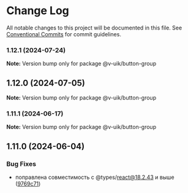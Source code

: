 # Change Log

All notable changes to this project will be documented in this file.
See [Conventional Commits](https://conventionalcommits.org) for commit guidelines.

### 1.12.1 (2024-07-24)

**Note:** Version bump only for package @v-uik/button-group





## 1.12.0 (2024-07-05)

**Note:** Version bump only for package @v-uik/button-group





### 1.11.1 (2024-06-17)

**Note:** Version bump only for package @v-uik/button-group





## 1.11.0 (2024-06-04)


### Bug Fixes

* поправлена совместимость с @types/react@18.2.43 и выше ([9769c71](#))
